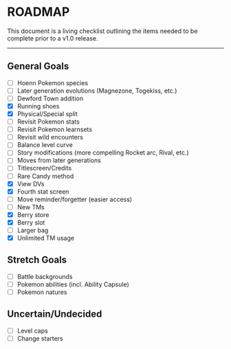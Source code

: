 # ROADMAP

This document is a living checklist outlining the items needed to be complete prior to a v1.0 release.

---


## General Goals

- [ ] Hoenn Pokemon species
- [ ] Later generation evolutions (Magnezone, Togekiss, etc.)
- [ ] Dewford Town addition
- [x] Running shoes
- [x] Physical/Special split
- [ ] Revisit Pokemon stats
- [ ] Revisit Pokemon learnsets
- [ ] Revisit wild encounters
- [ ] Balance level curve
- [ ] Story modifications (more compelling Rocket arc, Rival, etc.)
- [ ] Moves from later generations
- [ ] Titlescreen/Credits
- [ ] Rare Candy method
- [x] View DVs 
- [x] Fourth stat screen
- [ ] Move reminder/forgetter (easier access)
- [ ] New TMs
- [x] Berry store
- [x] Berry slot
- [ ] Larger bag
- [x] Unlimited TM usage

## Stretch Goals

- [ ] Battle backgrounds
- [ ] Pokemon abilities (incl. Ability Capsule)
- [ ] Pokemon natures 

## Uncertain/Undecided

- [ ] Level caps
- [ ] Change starters
